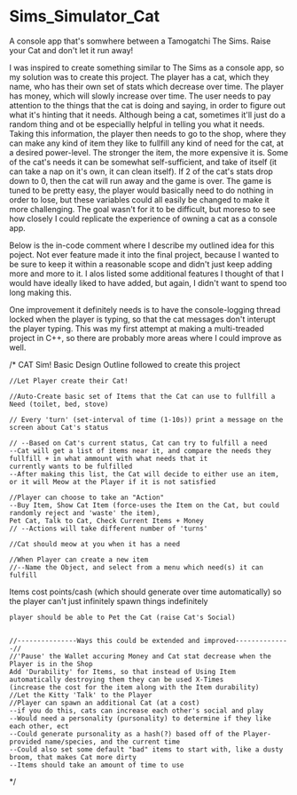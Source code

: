 # Sims_Simulator_Cat
A console app that's somwhere between a Tamogatchi The Sims. Raise your Cat and don't let it run away!

I was inspired to create something similar to The Sims as a console app, so my solution was to create this project. The player has a cat, which they name, who has their own set of stats which decrease over time. The player has money, which will slowly increase over time. The user needs to pay attention to the things that the cat is doing and saying, in order to figure out what it's hinting that it needs. Although being a cat, sometimes it'll just do a random thing and ot be especiallly helpful in telling you what it needs. Taking this information, the player then needs to go to the shop, where they can make any kind of item they like to fullfill any kind of need for the cat, at a desired power-level. The stronger the item, the more expensive it is. Some of the cat's needs it can be somewhat self-sufficient, and take of itself (it can take a nap on it's own, it can clean itself). If 2 of the cat's stats drop down to 0, then the cat will run away and the game is over. The game is tuned to be pretty easy, the player would basically need to do nothing in order to lose, but these variables could all easily be changed to make it more challenging. The goal wasn't for it to be difficult, but moreso to see how closely I could replicate the experience of owning a cat as a console app.

Below is the in-code comment where I describe my outlined idea for this poject. Not ever feature made it into the final project, because I wanted to be sure to keep it within a reasonable scope and didn't just keep adding more and more to it. I alos listed some additional features I thought of that I would have ideally liked to have added, but again, I didn't want to spend too long making this.

One improvement it definitely needs is to have the console-logging thread locked when the player is typing, so that the cat messages don't interupt the player typing. This was my first attempt at making a multi-treaded project in C++, so there are probably more areas where I could improve as well.

/*
    CAT Sim! Basic Design Outline followed to create this project

    //Let Player create their Cat!

    //Auto-Create basic set of Items that the Cat can use to fullfill a Need (toilet, bed, stove)
    
    // Every 'turn' (set-interval of time (1-10s)) print a message on the screen about Cat's status

    // --Based on Cat's current status, Cat can try to fulfill a need
    --Cat will get a list of items near it, and compare the needs they fullfill + in what ammount with what needs that it
    currently wants to be fulfilled
    --After making this list, the Cat will decide to either use an item, or it will Meow at the Player if it is not satisfied
    
    //Player can choose to take an "Action"
    --Buy Item, Show Cat Item (force-uses the Item on the Cat, but could randomly reject and 'waste' the item),
    Pet Cat, Talk to Cat, Check Current Items + Money
    // --Actions will take different number of 'turns'

    //Cat should meow at you when it has a need

    //When Player can create a new item
    //--Name the Object, and select from a menu which need(s) it can fulfill
   Items cost points/cash (which should generate over time automatically) so the player can't
   just infinitely spawn things indefinitely

    player should be able to Pet the Cat (raise Cat's Social)


    //---------------Ways this could be extended and improved--------------//
    //'Pause' the Wallet accuring Money and Cat stat decrease when the Player is in the Shop
    Add 'Durability' for Items, so that instead of Using Item automatically destroying them they can be used X-Times
    (increase the cost for the item along with the Item durability)
    //Let the Kitty 'Talk' to the Player
    //Player can spawn an additional Cat (at a cost)
    --if you do this, cats can increase each other's social and play
    --Would need a personality (pursonality) to determine if they like each other, ect
    --Could generate pursonality as a hash(?) based off of the Player-provided name/species, and the current time
    --Could also set some default "bad" items to start with, like a dusty broom, that makes Cat more dirty
    --Items should take an amount of time to use
*/
